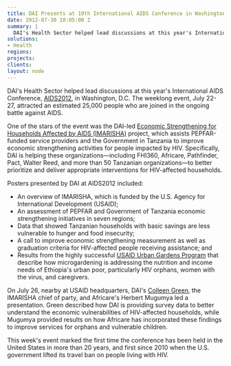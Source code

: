 ```yaml
---
title: DAI Presents at 19th International AIDS Conference in Washington, D.C.
date: 2012-07-30 18:05:00 Z
summary: |
  DAI's Health Sector helped lead discussions at this year's International AIDS Conference, AIDS2012, in Washington, D.C. The weeklong event, July 22-27, attracted an estimated 25,000 people who are joined in the ongoing battle against AIDS.
solutions:
- Health 
regions:
projects:
clients:
layout: node
---
```

DAI's Health Sector helped lead discussions at this year's International AIDS Conference, [AIDS2012][1], in Washington, D.C. The weeklong event, July 22-27, attracted an estimated 25,000 people who are joined in the ongoing battle against AIDS.

One of the stars of the event was the DAI-led [Economic Strengthening for Households Affected by AIDS (IMARISHA)][2] project, which assists PEPFAR-funded service providers and the Government in Tanzania to improve economic strengthening activities for people impacted by HIV. Specifically, DAI is helping these organizations—including FHI360, Africare, Pathfinder, Pact, Walter Reed, and more than 50 Tanzanian organizations—to better prioritize and deliver appropriate interventions for HIV-affected households.

Posters presented by DAI at AIDS2012 included:

* An overview of IMARISHA, which is funded by the U.S. Agency for International Development (USAID);
* An assessment of PEPFAR and Government of Tanzania economic strengthening initiatives in seven regions;
* Data that showed Tanzanian households with basic savings are less vulnerable to hunger and food insecurity;
* A call to improve economic strengthening measurement as well as graduation criteria for HIV-affected people receiving assistance; and
* Results from the highly successful [USAID Urban Gardens Program][3] that describe how microgardening is addressing the nutrition and income needs of Ethiopia's urban poor, particularly HIV orphans, women with the virus, and caregivers.

On July 26, nearby at USAID headquarters, DAI's [Colleen Green][4], the IMARISHA chief of party, and Africare's Herbert Mugumya led a presentation. Green described how DAI is providing survey data to better understand the economic vulnerabilities of HIV-affected households, while Mugumya provided results on how Africare has incorporated these findings to improve services for orphans and vulnerable children.

This week's event marked the first time the conference has been held in the United States in more than 20 years, and first since 2010 when the U.S. government lifted its travel ban on people living with HIV.

[1]: http://www.facebook.com/media/set/?set=a.364708086936011.85002.130670770339745&type=3?utm_source=dai.com
[2]: /our-work/projects/tanzania-economic-strenghthening-households-affected-aids-imarisha
[3]: /our-work/projects/ethiopia-urban-gardens-program-hiv-affected-women-and-children-ugp
[4]: http://dai.com/who-we-are/our-team/colleen-green
